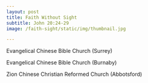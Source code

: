 ```yaml
---
layout: post
title: Faith Without Sight
subtitle: John 20:24-29
image: /faith-sight/static/img/thumbnail.jpg

---
```

Evangelical Chinese Bible Church (Surrey)

Evangelical Chinese Bible Church (Burnaby)

Zion Chinese Christian Reformed Church (Abbotsford)
